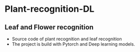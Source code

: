 # Plant-recognition-DL

## Leaf and Flower recognition

- Source code of plant recognition and leaf recognition
- The project is build with Pytorch and Deep learning models.

